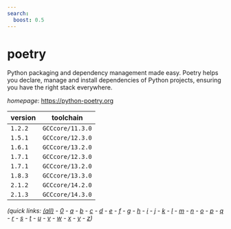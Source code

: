 ```yaml
---
search:
  boost: 0.5
---
```

# poetry

Python packaging and dependency management made easy. Poetry helps you declare, manage and install  dependencies of Python projects, ensuring you have the right stack everywhere.

*homepage*: <https://python-poetry.org>

version | toolchain
--------|----------
``1.2.2`` | ``GCCcore/11.3.0``
``1.5.1`` | ``GCCcore/12.3.0``
``1.6.1`` | ``GCCcore/13.2.0``
``1.7.1`` | ``GCCcore/12.3.0``
``1.7.1`` | ``GCCcore/13.2.0``
``1.8.3`` | ``GCCcore/13.3.0``
``2.1.2`` | ``GCCcore/14.2.0``
``2.1.3`` | ``GCCcore/14.3.0``


*(quick links: [(all)](../index.md) - [0](../0/index.md) - [a](../a/index.md) - [b](../b/index.md) - [c](../c/index.md) - [d](../d/index.md) - [e](../e/index.md) - [f](../f/index.md) - [g](../g/index.md) - [h](../h/index.md) - [i](../i/index.md) - [j](../j/index.md) - [k](../k/index.md) - [l](../l/index.md) - [m](../m/index.md) - [n](../n/index.md) - [o](../o/index.md) - [p](../p/index.md) - [q](../q/index.md) - [r](../r/index.md) - [s](../s/index.md) - [t](../t/index.md) - [u](../u/index.md) - [v](../v/index.md) - [w](../w/index.md) - [x](../x/index.md) - [y](../y/index.md) - [z](../z/index.md))*

